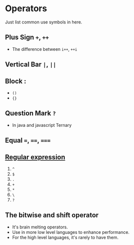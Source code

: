 # Operators

Just list common use symbols in here.

## Plus Sign `+`, `++`

- The difference between `i++`, `++i`

## Vertical Bar `|`, `||`

## Block : 
- `()`
- `{}`

## Question Mark `?`

- In java and javascript Ternary

## Equal `=`, `==`, `===`

## [Regular expression](https://regexr.com/)

1. `^`
2. `$`
3. `.`
4. `+`
5. `*`
6. `\`
7. `?`

## The bitwise and shift operator
- It's brain melting operators.
- Use in  more low level languages to enhance performance.
- For the high level languages, it's rarely to have them.

